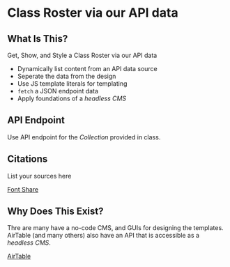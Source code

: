 # Class Roster via our API data
## What Is This? 
Get, Show, and Style a Class Roster via our API data

* Dynamically list content from an API data source
* Seperate the data from the design
* Use JS template literals for templating
* `fetch` a JSON endpoint data
* Apply foundations of a _headless CMS_

## API Endpoint
Use API endpoint for the _Collection_ provided in class. 

## Citations
List your sources here

[Font Share](https://www.fontshare.com/)

## Why Does This Exist? 
Thre are many have a no-code CMS, and GUIs for designing the templates. AirTable (and many others) also have an API that is accessible as a _headless CMS_. 

[AirTable](https://airtable.com/)
